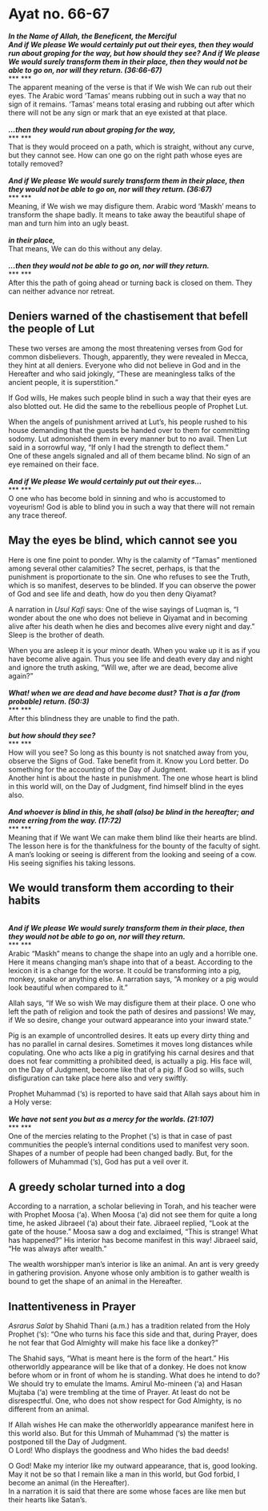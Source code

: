 Ayat no.  66-67
===============

***In the Name of Allah, the Beneficent, the Merciful***  
***And if We please We would certainly put out their eyes, then they
would run about groping for the way, but how should they see? And if We
please We would surely transform them in their place, then they would
not be able to go on, nor will they return. (36:66-67)***  
*** ***  
 The apparent meaning of the verse is that if We wish We can rub out
their eyes. The Arabic word ‘Tamas’ means rubbing out in such a way that
no sign of it remains. ‘Tamas’ means total erasing and rubbing out after
which there will not be any sign or mark that an eye existed at that
place.  
    
***…then they would run about groping for the way,***  
*** ***  
 That is they would proceed on a path, which is straight, without any
curve, but they cannot see. How can one go on the right path whose eyes
are totally removed?  
    
***And if We please We would surely transform them in their place, then
they would not be able to go on, nor will they return. (36:67)***  
*** ***  
 Meaning, if We wish we may disfigure them. Arabic word ‘Maskh’ means to
transform the shape badly. It means to take away the beautiful shape of
man and turn him into an ugly beast.  
    
***in their place,***  
 That means, We can do this without any delay.  
    
***…then they would not be able to go on, nor will they return.***  
*** ***  
 After this the path of going ahead or turning back is closed on them.
They can neither advance nor retreat.

Deniers warned of the chastisement that befell the people of Lut
----------------------------------------------------------------

These two verses are among the most threatening verses from God for
common disbelievers. Though, apparently, they were revealed in Mecca,
they hint at all deniers. Everyone who did not believe in God and in the
Hereafter and who said jokingly, “These are meaningless talks of the
ancient people, it is superstition.”

If God wills, He makes such people blind in such a way that their eyes
are also blotted out. He did the same to the rebellious people of
Prophet Lut.

When the angels of punishment arrived at Lut’s, his people rushed to his
house demanding that the guests be handed over to them for committing
sodomy. Lut admonished them in every manner but to no avail. Then Lut
said in a sorrowful way, “If only I had the strength to deflect them.”  
 One of these angels signaled and all of them became blind. No sign of
an eye remained on their face.  
    
***And if We please We would certainly put out their eyes…***  
*** ***  
 O one who has become bold in sinning and who is accustomed to
voyeurism! God is able to blind you in such a way that there will not
remain any trace thereof.

May the eyes be blind, which cannot see you
-------------------------------------------

Here is one fine point to ponder. Why is the calamity of “Tamas”
mentioned among several other calamities? The secret, perhaps, is that
the punishment is proportionate to the sin. One who refuses to see the
Truth, which is so manifest, deserves to be blinded. If you can observe
the power of God and see life and death, how do you then deny Qiyamat?

A narration in *Usul Kafi* says: One of the wise sayings of Luqman is,
“I wonder about the one who does not believe in Qiyamat and in becoming
alive after his death when he dies and becomes alive every night and
day.” Sleep is the brother of death.

When you are asleep it is your minor death. When you wake up it is as if
you have become alive again. Thus you see life and death every day and
night and ignore the truth asking, “Will we, after we are dead, become
alive again?”  
    
***What! when we are dead and have become dust? That is a far (from
probable) return. (50:3)***  
*** ***  
 After this blindness they are unable to find the path.  
    
***but how should they see?***  
*** ***  
 How will you see? So long as this bounty is not snatched away from you,
observe the Signs of God. Take benefit from it. Know you Lord better. Do
something for the accounting of the Day of Judgment.  
 Another hint is about the haste in punishment. The one whose heart is
blind in this world will, on the Day of Judgment, find himself blind in
the eyes also.  
    
***And whoever is blind in this, he shall (also) be blind in the
hereafter; and more erring from the way. (17:72)***  
*** ***  
 Meaning that if We want We can make them blind like their hearts are
blind.  
 The lesson here is for the thankfulness for the bounty of the faculty
of sight. A man’s looking or seeing is different from the looking and
seeing of a cow. His seeing signifies his taking lessons.

We would transform them according to their habits
-------------------------------------------------

   
***And if We please We would surely transform them in their place, then
they would not be able to go on, nor will they return.***  
*** ***  
 Arabic “Maskh” means to change the shape into an ugly and a horrible
one. Here it means changing man’s shape into that of a beast. According
to the lexicon it is a change for the worse. It could be transforming
into a pig, monkey, snake or anything else. A narration says, “A monkey
or a pig would look beautiful when compared to it.”

Allah says, “If We so wish We may disfigure them at their place. O one
who left the path of religion and took the path of desires and passions!
We may, if We so desire, change your outward appearance into your inward
state.”

Pig is an example of uncontrolled desires. It eats up every dirty thing
and has no parallel in carnal desires. Sometimes it moves long distances
while copulating. One who acts like a pig in gratifying his carnal
desires and that does not fear committing a prohibited deed, is actually
a pig. His face will, on the Day of Judgment, become like that of a pig.
If God so wills, such disfiguration can take place here also and very
swiftly.

Prophet Muhammad (‘s) is reported to have said that Allah says about him
in a Holy verse:  
    
***We have not sent you but as a mercy for the worlds. (21:107)***  
*** ***  
 One of the mercies relating to the Prophet (‘s) is that in case of past
communities the people’s internal conditions used to manifest very soon.
Shapes of a number of people had been changed badly. But, for the
followers of Muhammad (‘s), God has put a veil over it.

A greedy scholar turned into a dog
----------------------------------

According to a narration, a scholar believing in Torah, and his teacher
were with Prophet Moosa (‘a). When Moosa (‘a) did not see them for quite
a long time, he asked Jibraeel (‘a) about their fate. Jibraeel replied,
“Look at the gate of the house.” Moosa saw a dog and exclaimed, “This is
strange! What has happened?” His interior has become manifest in this
way! Jibraeel said, “He was always after wealth.”

The wealth worshipper man’s interior is like an animal. An ant is very
greedy in gathering provision. Anyone whose only ambition is to gather
wealth is bound to get the shape of an animal in the Hereafter.

Inattentiveness in Prayer
-------------------------

*Asrarus Salat* by Shahid Thani (a.m.) has a tradition related from the
Holy Prophet (‘s): “One who turns his face this side and that, during
Prayer, does he not fear that God Almighty will make his face like a
donkey?”

The Shahid says, “What is meant here is the form of the heart.” His
otherworldly appearance will be like that of a donkey. He does not know
before whom or in front of whom he is standing. What does he intend to
do? We should try to emulate the Imams. Amirul Mo-mineen (‘a) and Hasan
Mujtaba (‘a) were trembling at the time of Prayer. At least do not be
disrespectful. One, who does not show respect for God Almighty, is no
different from an animal.

If Allah wishes He can make the otherworldly appearance manifest here in
this world also. But for this Ummah of Muhammad (‘s) the matter is
postponed till the Day of Judgment.  
 O Lord! Who displays the goodness and Who hides the bad deeds!

O God! Make my interior like my outward appearance, that is, good
looking. May it not be so that I remain like a man in this world, but
God forbid, I become an animal (in the Hereafter).  
 In a narration it is said that there are some whose faces are like men
but their hearts like Satan’s.


